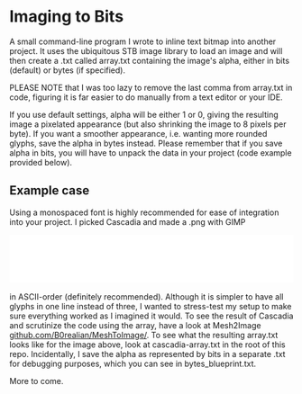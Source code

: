 # Imaging to Bits
A small command-line program I wrote to inline text bitmap into another project. It uses the ubiquitous STB image library to load an image and will then create a .txt called array.txt containing the image's alpha, either in bits (default) or bytes (if specified).

PLEASE NOTE that I was too lazy to remove the last comma from array.txt in code, figuring it is far easier to do manually from a text editor or your IDE.

If you use default settings, alpha will be either 1 or 0, giving the resulting image a pixelated appearance (but also shrinking the image to 8 pixels per byte). If you want a smoother appearance, i.e. wanting more rounded glyphs, save the alpha in bytes instead. Please remember that if you save alpha in bits, you will have to unpack the data in your project (code example provided below).

## Example case
Using a monospaced font is highly recommended for ease of integration into your project. I picked Cascadia and made a .png with GIMP

![Symbols](bmtxt-cascadia.png "ASCII 32 - 128.")

in ASCII-order (definitely recommended). Although it is simpler to have all glyphs in one line instead of three, I wanted to stress-test my setup to make sure everything worked as I imagined it would. To see the result of Cascadia and scrutinize the code using the array, have a look at Mesh2Image [github.com/B0realian/MeshToImage/](https://github.com/B0realian/MeshToImage).
To see what the resulting array.txt looks like for the image above, look at cascadia-array.txt in the root of this repo. Incidentally, I save the alpha as represented by bits in a separate .txt for debugging purposes, which you can see in bytes_blueprint.txt.

More to come.
